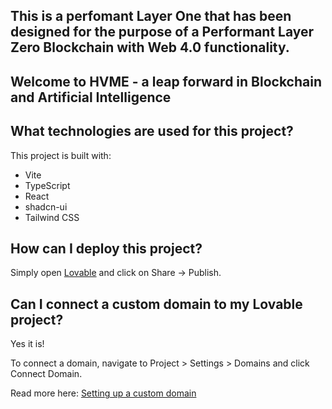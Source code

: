 ## This is a perfomant Layer One that has been designed for the purpose of a Performant Layer Zero Blockchain with Web 4.0 functionality.

## Welcome to HVME - a leap forward in Blockchain and Artificial Intelligence


## What technologies are used for this project?

This project is built with:

- Vite
- TypeScript
- React
- shadcn-ui
- Tailwind CSS

## How can I deploy this project?

Simply open [Lovable](https://lovable.dev/projects/57343516-788e-42e2-9463-4996f3537d1f) and click on Share -> Publish.

## Can I connect a custom domain to my Lovable project?

Yes it is!

To connect a domain, navigate to Project > Settings > Domains and click Connect Domain.

Read more here: [Setting up a custom domain](https://docs.lovable.dev/tips-tricks/custom-domain#step-by-step-guide)
